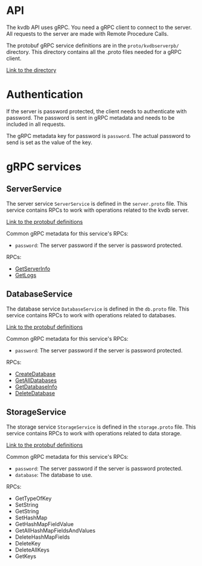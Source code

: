 # API

The kvdb API uses gRPC. You need a gRPC client to connect to the server. All requests to the server are made with Remote Procedure Calls.

The protobuf gRPC service definitions are in the `proto/kvdbserverpb/` directory. This directory contains all the .proto files needed for a gRPC client.

[Link to the directory](../proto/kvdbserver/)

# Authentication

If the server is password protected, the client needs to authenticate with password. The password is sent in gRPC metadata and needs to be included in all requests.

The gRPC metadata key for password is `password`. The actual password to send is set as the value of the key.

# gRPC services

## ServerService

The server service `ServerService` is defined in the `server.proto` file. This service contains RPCs to work with operations related to the kvdb server.

[Link to the protobuf definitions](../proto/kvdbserver/server.proto)

Common gRPC metadata for this service's RPCs:
- `password`: The server password if the server is password protected.

RPCs:
- [GetServerInfo](./rpc/server/getserverinfo.md)
- [GetLogs](./rpc/server/getlogs.md)

## DatabaseService

The database service `DatabaseService` is defined in the `db.proto` file. This service contains RPCs to work with operations related to databases.

[Link to the protobuf definitions](../proto/kvdbserver/db.proto)

Common gRPC metadata for this service's RPCs:
- `password`: The server password if the server is password protected.

RPCs:
- [CreateDatabase](./rpc/database/createdatabase.md)
- [GetAllDatabases](./rpc/database/getalldatabases.md)
- [GetDatabaseInfo](./rpc/database/getdatabaseinfo.md)
- [DeleteDatabase](./rpc/database/deletedatabase.md)

## StorageService

The storage service `StorageService` is defined in the `storage.proto` file. This service contains RPCs to work with operations related to data storage.

[Link to the protobuf definitions](../proto/kvdbserver/storage.proto)

Common gRPC metadata for this service's RPCs:
- `password`: The server password if the server is password protected.
- `database`: The database to use.

RPCs:
- GetTypeOfKey
- SetString
- GetString
- SetHashMap
- GetHashMapFieldValue
- GetAllHashMapFieldsAndValues
- DeleteHashMapFields
- DeleteKey
- DeleteAllKeys
- GetKeys
